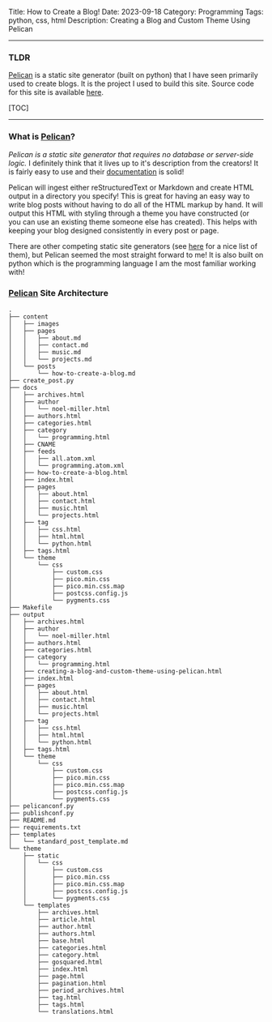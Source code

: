 Title: How to Create a Blog!
Date: 2023-09-18
Category: Programming
Tags: python, css, html
Description: Creating a Blog and Custom Theme Using Pelican

---

### TLDR
[Pelican](https://getpelican.com/) is a static site generator (built on python) that I have seen primarily used to create blogs. It is the project I used to build this site. Source code for this site is available [here](https://github.com/noelmiller/noelmiller.github.io).

[TOC]

---

### What is [Pelican](https://getpelican.com/)?
*Pelican is a static site generator that requires no database or server-side logic.* I definitely think that it lives up to it's description from the creators! It is fairly easy to use and their [documentation](https://docs.getpelican.com/en/latest/) is solid! 

Pelican will ingest either reStructuredText or Markdown and create HTML output in a directory you specify! This is great for having an easy way to write blog posts without having to do all of the HTML markup by hand. It will output this HTML with styling through a theme you have constructed (or you can use an existing theme someone else has created). This helps with keeping your blog designed consistently in every post or page. 

There are other competing static site generators (see [here](https://jamstack.org/generators/) for a nice list of them), but Pelican seemed the most straight forward to me! It is also built on python which is the programming language I am the most familiar working with!

### [Pelican](https://getpelican.com/) Site Architecture
```shell
.
├── content
│   ├── images
│   ├── pages
│   │   ├── about.md
│   │   ├── contact.md
│   │   ├── music.md
│   │   └── projects.md
│   └── posts
│       └── how-to-create-a-blog.md
├── create_post.py
├── docs
│   ├── archives.html
│   ├── author
│   │   └── noel-miller.html
│   ├── authors.html
│   ├── categories.html
│   ├── category
│   │   └── programming.html
│   ├── CNAME
│   ├── feeds
│   │   ├── all.atom.xml
│   │   └── programming.atom.xml
│   ├── how-to-create-a-blog.html
│   ├── index.html
│   ├── pages
│   │   ├── about.html
│   │   ├── contact.html
│   │   ├── music.html
│   │   └── projects.html
│   ├── tag
│   │   ├── css.html
│   │   ├── html.html
│   │   └── python.html
│   ├── tags.html
│   └── theme
│       └── css
│           ├── custom.css
│           ├── pico.min.css
│           ├── pico.min.css.map
│           ├── postcss.config.js
│           └── pygments.css
├── Makefile
├── output
│   ├── archives.html
│   ├── author
│   │   └── noel-miller.html
│   ├── authors.html
│   ├── categories.html
│   ├── category
│   │   └── programming.html
│   ├── creating-a-blog-and-custom-theme-using-pelican.html
│   ├── index.html
│   ├── pages
│   │   ├── about.html
│   │   ├── contact.html
│   │   ├── music.html
│   │   └── projects.html
│   ├── tag
│   │   ├── css.html
│   │   ├── html.html
│   │   └── python.html
│   ├── tags.html
│   └── theme
│       └── css
│           ├── custom.css
│           ├── pico.min.css
│           ├── pico.min.css.map
│           ├── postcss.config.js
│           └── pygments.css
├── pelicanconf.py
├── publishconf.py
├── README.md
├── requirements.txt
├── templates
│   └── standard_post_template.md
└── theme
    ├── static
    │   └── css
    │       ├── custom.css
    │       ├── pico.min.css
    │       ├── pico.min.css.map
    │       ├── postcss.config.js
    │       └── pygments.css
    └── templates
        ├── archives.html
        ├── article.html
        ├── author.html
        ├── authors.html
        ├── base.html
        ├── categories.html
        ├── category.html
        ├── gosquared.html
        ├── index.html
        ├── page.html
        ├── pagination.html
        ├── period_archives.html
        ├── tag.html
        ├── tags.html
        └── translations.html
```

